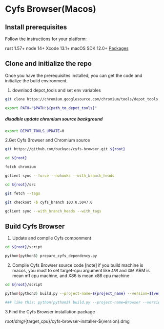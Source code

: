 # Cyfs Browser(Macos)


## Install prerequisites

Follow the instructions for your platform:

rust 1.57+
node 14+
Xcode 13.1+
macOS SDK 12.0+
[Packages](http://s.sudre.free.fr/Software/Packages/about.html)


## Clone and initialize the repo

Once you have the prerequisites installed, you can get the code and initialize the build environment.

1. downlaod depot_tools and set env variables
```bash
git clone https://chromium.googlesource.com/chromium/tools/depot_tools.git

export PATH="$PATH:${path_to_depot_tools}"
```

##### disadble update chromium source background
```bash
export DEPOT_TOOLS_UPDATE=0
```


2.Get Cyfs Browser and Chromium source
```bash
git https://github.com/buckyos/cyfs-browser.git ${root}

cd ${root}

fetch chromium

gclient sync --force --nohooks --with_branch_heads

cd ${root}/src

git fetch --tags

git checkout -b cyfs_branch 103.0.5047.0

gclient sync --with_branch_heads --with_tags
```

## Build Cyfs Browser

1. Update and compile Cyfs componment
```bash
cd ${root}/script

python(python3) prepare_cyfs_dependency.py
```

2. Compile Cyfs Browser source code
[note] if you build machine is macos, you must to set target-cpu argument like `ARM` and `X86`
ARM is mean m1 cpu machine, and X86 is mean x86 cpu machine
```bash
cd ${root}/script

python(python3) build.py --project-name=${project_name} --version=${version} --target-cpu=${target_cpu}

### like this: python(python3) build.py --project-name=Browser --version=1 --target-cpu=ARM
```

3.Find the Cyfs Browser installation package

${root}/dmg/${target_cpu}/cyfs-browser-installer-${version}.dmg